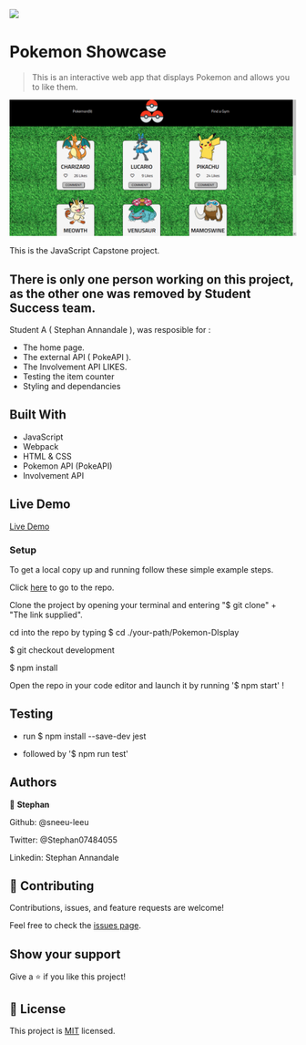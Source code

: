 ![](https://img.shields.io/badge/Microverse-blueviolet)

# Pokemon Showcase

> This is an interactive web app that displays Pokemon and allows you to like them.

![screenshot](./img/demo.png)

This is the JavaScript Capstone project.

## There is only one person working on this project, as the other one was removed by Student Success team.
 Student A ( Stephan Annandale ), was resposible for :
- The home page.
- The external API ( PokeAPI ).
- The Involvement API LIKES.
- Testing the item counter
- Styling and dependancies


## Built With

- JavaScript
- Webpack
- HTML & CSS
- Pokemon API (PokeAPI)
- Involvement API

## Live Demo

[Live Demo](https://vigilant-mayer-673e55.netlify.app/)

### Setup

To get a local copy up and running follow these simple example steps.

Click [here](https://github.com/sneeu-leeu/Pokemon-DIsplay) to go to the repo.

Clone the project by opening your terminal and entering "$ git clone" + "The link supplied".

cd into the repo by typing
$ cd ./your-path/Pokemon-DIsplay

$ git checkout development

$ npm install

Open the repo in your code editor and launch it by running '$ npm start' !

## Testing
- run $ npm install --save-dev jest

- followed by '$ npm run test'

## Authors

👤 **Stephan**

Github: @sneeu-leeu

Twitter: @Stephan07484055

Linkedin: Stephan Annandale



## 🤝 Contributing

Contributions, issues, and feature requests are welcome!


Feel free to check the [issues page](https://github.com/sneeu-leeu/To-Do-List/issues/4).

## Show your support

Give a ⭐️ if you like this project!

## 📝 License

This project is [MIT](https://opensource.org/licenses/MIT) licensed.
